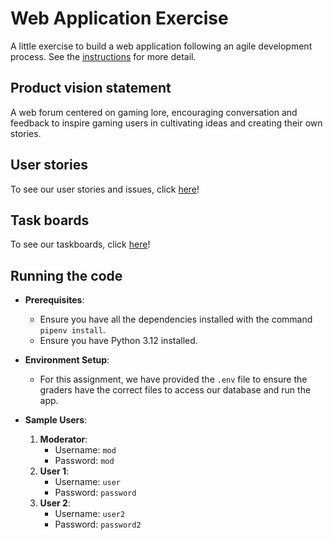 # Web Application Exercise

A little exercise to build a web application following an agile development process. See the [instructions](instructions.md) for more detail.

## Product vision statement

A web forum centered on gaming lore, encouraging conversation and feedback to inspire gaming users in cultivating ideas and creating their own stories.

## User stories

To see our user stories and issues, click [here](https://github.com/software-students-fall2023/2-web-app-exercise-sst2/issues)!

## Task boards

To see our taskboards, click [here](https://github.com/software-students-fall2023/2-web-app-exercise-sst2/projects?query=is%3Aopen)!

## Running the code

* **Prerequisites**:
  - Ensure you have all the dependencies installed with the command `pipenv install`.
  - Ensure you have Python 3.12 installed.

* **Environment Setup**:
  - For this assignment, we have provided the `.env` file to ensure the graders have the correct files to access our database and run the app.

* **Sample Users**:
  1. **Moderator**:
     - Username: `mod`
     - Password: `mod`
  2. **User 1**:
     - Username: `user`
     - Password: `password`
  3. **User 2**:
     - Username: `user2`
     - Password: `password2`

